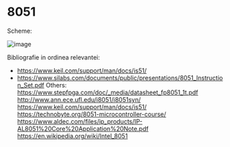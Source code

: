 # 8051
Scheme:


![image](https://user-images.githubusercontent.com/19265585/197328566-e93496ae-ff98-4439-8e70-84281887b218.png)

Bibliografie in ordinea relevantei: 
* https://www.keil.com/support/man/docs/is51/
* https://www.silabs.com/documents/public/presentations/8051_Instruction_Set.pdf
Others: 
https://www.stepfpga.com/doc/_media/datasheet_fp8051_1t.pdf
http://www.ann.ece.ufl.edu/i8051/i8051syn/
https://www.keil.com/support/man/docs/is51/
https://technobyte.org/8051-microcontroller-course/
https://www.aldec.com/files/ip_products/IP-AL8051%20Core%20Application%20Note.pdf
https://en.wikipedia.org/wiki/Intel_8051
